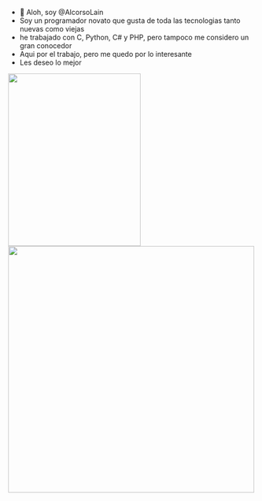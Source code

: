 - 👋 Aloh, soy @AlcorsoLain
- Soy un programador novato que gusta de toda las tecnologias tanto nuevas como viejas
- he trabajado con C, Python, C# y PHP, pero tampoco me considero un gran conocedor
- Aqui por el trabajo, pero me quedo por lo interesante
- Les deseo lo mejor
<img src="https://bl6pap003files.storage.live.com/y4my5upuKhpSSeI-ujE9DUqJ5jO6onARNyOCu3SKa-43_w9lzSxT8MsKxH4ltVmFtGmSkdcrRJilO1TlywO41fT2k1I744z7a9SwzG9yiyYh6SttJ-lzxwOZiGIvRfyI7i2XVA8vzYQgLQEWtMygCb3YQTgtnbf-4Rhl7ufBjM4urrFeE37Agp8cnRMRjH9SZPr?width=269&height=350&cropmode=none" width="269" height="350" />
<img src="https://bl6pap003files.storage.live.com/y4mjaSBp7GB83EfXkYplYANZpUarg0J5jz2Vhe3_Lmq3QRt83EfWreNlWmBZ4_9_gx1EAaIYxrljwe2G_qpGI3MPQIDgnLVXGIxduHJRlv2sD8ZsW0nDBM-ZTC9MNYp_oGIFm1hukH-DnK_uOVHHU4n0rLRUFbY7Bepgm7A8Ze_tjqNC8nLJwc-LsNasvjV-37O?width=500&height=500&cropmode=none" width="500" height="500" />
